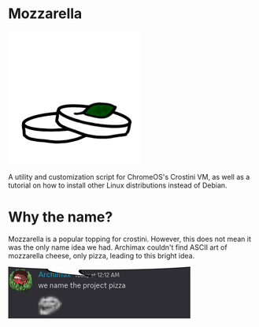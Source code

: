# Mozzarella
![Mozzarella Logo](mozz.png)

A utility and customization script for ChromeOS's Crostini VM, as well as a tutorial on how to install other Linux distributions instead of Debian.


# Why the name?
Mozzarella is a popular topping for crostini. However, this does not mean it was the only name idea we had. Archimax couldn't find ASCII art of mozzarella cheese, only pizza, leading to this bright idea.

![nameitpizza](pizza.png)
